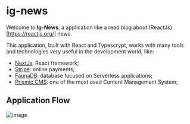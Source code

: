 # ig-news
Welcome to <strong>Ig-News</strong>, a application like a read blog about (ReactJs)[https://reactjs.org/] news.

This application, built with React and Typescrypt, works with many tools and technologies very useful in the development world, like:
- [NextJs](https://nextjs.org/): React framework;
- [Stripe](https://stripe.com/en-br): online payments;
- [FaunaDB](https://fauna.com/): database focused on Serverless applications;
- [Prismic CMS](https://prismic.io/): one of the most used Content Management System;

## Application Flow
![image](https://user-images.githubusercontent.com/13850344/156036112-9ca8d16b-22eb-481c-b935-1aa43b83237d.png)


